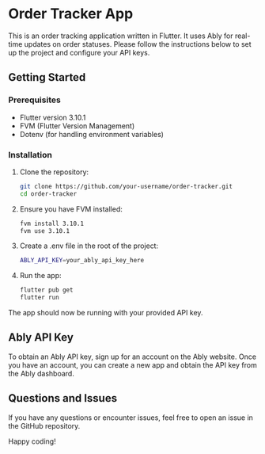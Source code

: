 # Order Tracker App

This is an order tracking application written in Flutter. It uses Ably for real-time updates on order statuses. Please follow the instructions below to set up the project and configure your API keys.

## Getting Started

### Prerequisites

- Flutter version 3.10.1
- FVM (Flutter Version Management)
- Dotenv (for handling environment variables)

### Installation

1. Clone the repository:

   ```bash
   git clone https://github.com/your-username/order-tracker.git
   cd order-tracker

2. Ensure you have FVM installed:

     ```bash
   fvm install 3.10.1
   fvm use 3.10.1

3. Create a .env file in the root of the project:

     ```bash
   ABLY_API_KEY=your_ably_api_key_here

4. Run the app:

    
     ```bash
   flutter pub get
    flutter run

The app should now be running with your provided API key.

## Ably API Key
To obtain an Ably API key, sign up for an account on the Ably website. Once you have an account, you can create a new app and obtain the API key from the Ably dashboard.

## Questions and Issues
If you have any questions or encounter issues, feel free to open an issue in the GitHub repository.

Happy coding!

